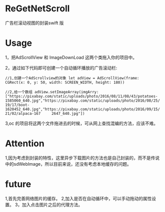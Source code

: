 # ReGetNetScroll
广告栏滚动视图的封装swift 版


# Usage
1，把AdScrollView 和 ImageDownLoad 这两个类拖入你的项目中。

2，通过如下代码即可创建一个自动循环播放的广告滚动栏: 

`//1,创建一个AdScrollview的对象
    let adView = AdScrollView(frame: CGRect(x: 0, y: 50, width: SCREEN_WIDTH, height: 180))`

  `//2,给一个数组
    adView.setImageArray(imgArry: ["https://pixabay.com/static/uploads/photo/2016/08/11/08/43/potatoes-1585060_640.jpg","https://pixabay.com/static/uploads/photo/2016/08/25/19/17/boot-1620452_640.jpg","https://pixabay.com/static/uploads/photo/2016/09/15/21/02/alpaca-167     2647_640.jpg"])`

3,oc 的项目将这两个文件拖进去的时候，可从网上查找混编的方法，应该不难。

# Attention

1,因为考虑到封装的特性，这里异步下载图片的方法也是自己封装的，而不是传说中的sdWebImage，所以目前来说，还没有考虑本地缓存的问题。

# future
1,首先完善网络图片的缓存。
2,加入是否在自动循环中，可以手动拖动的属性设置。
3，加入点击图片之后的代理方法。
